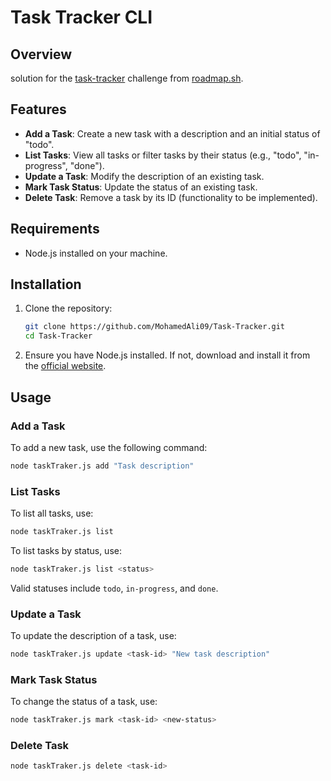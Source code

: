  

# Task Tracker CLI

## Overview

  solution for the [task-tracker](https://roadmap.sh/projects/task-tracker) challenge from [roadmap.sh](https://roadmap.sh/).

## Features

- **Add a Task**: Create a new task with a description and an initial status of "todo".
- **List Tasks**: View all tasks or filter tasks by their status (e.g., "todo", "in-progress", "done").
- **Update a Task**: Modify the description of an existing task.
- **Mark Task Status**: Update the status of an existing task.
- **Delete Task**: Remove a task by its ID (functionality to be implemented).

## Requirements

- Node.js installed on your machine.

## Installation

1. Clone the repository:
    ```bash
    git clone https://github.com/MohamedAli09/Task-Tracker.git
    cd Task-Tracker
    ```

2. Ensure you have Node.js installed. If not, download and install it from the [official website](https://nodejs.org/).

 
## Usage

### Add a Task

To add a new task, use the following command:

```bash
node taskTraker.js add "Task description"
```

### List Tasks

To list all tasks, use:

```bash
node taskTraker.js list
```

To list tasks by status, use:

```bash
node taskTraker.js list <status>
```

Valid statuses include `todo`, `in-progress`, and `done`.

### Update a Task
To update the description of a task, use:

```bash
node taskTraker.js update <task-id> "New task description"
```

### Mark Task Status

To change the status of a task, use:

```bash
node taskTraker.js mark <task-id> <new-status>
```

 
### Delete Task

```bash
node taskTraker.js delete <task-id>
```
 
